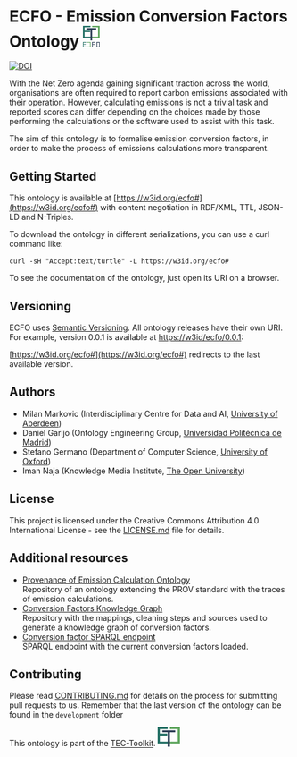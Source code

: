 # ECFO - Emission Conversion Factors Ontology <img src="Logo ECFO.svg" width=30/>
[![DOI](https://zenodo.org/badge/566369718.svg)](https://zenodo.org/badge/latestdoi/566369718)

With the Net Zero agenda gaining significant traction across the world, organisations are often required to report carbon emissions associated with their operation.
However, calculating emissions is not a trivial task and reported scores can differ depending on the choices made by those performing the calculations or the software used to assist with this task.

The aim of this ontology is to formalise emission conversion factors, in order to make the process of emissions calculations more transparent.

## Getting Started

This ontology is available at [https://w3id.org/ecfo#](https://w3id.org/ecfo#) with content negotiation in RDF/XML, TTL, JSON-LD and N-Triples.

To download the ontology in different serializations, you can use a curl command like:

```
curl -sH "Accept:text/turtle" -L https://w3id.org/ecfo#
```

To see the documentation of the ontology, just open its URI on a browser.

<!-- ## Deployment

Add additional notes about how to deploy this on a live system

## Built With

 -->

## Versioning

ECFO uses [Semantic Versioning](http://semver.org).
All ontology releases have their own URI.
For example, version 0.0.1 is available at [https://w3id/ecfo/0.0.1](https://w3id.org/ecfo/0.0.1):

[https://w3id.org/ecfo#](https://w3id.org/ecfo#) redirects to the last available version.

## Authors

* Milan Markovic (Interdisciplinary Centre for Data and AI, [University of Aberdeen](https://www.abdn.ac.uk))
* Daniel Garijo (Ontology Engineering Group, [Universidad Politécnica de Madrid](https://www.upm.es))
* Stefano Germano (Department of Computer Science, [University of Oxford](https://www.cs.ox.ac.uk))
* Iman Naja (Knowledge Media Institute, [The Open University](https://www.open.ac.uk))

## License

This project is licensed under the Creative Commons Attribution 4.0 International License - see the [LICENSE.md](LICENSE.md) file for details.

<!-- ## Acknowledgments -->

## Additional resources

* [Provenance of Emission Calculation Ontology](https://github.com/EATS-UoA/peco)  
  Repository of an ontology extending the PROV standard with the traces of emission calculations.
* [Conversion Factors Knowledge Graph](https://github.com/EATS-UoA/cfkg)  
  Repository with the mappings, cleaning steps and sources used to generate a knowledge graph of conversion factors.
* [Conversion factor SPARQL endpoint](https://sparql.cf.linkeddata.es/)  
  SPARQL endpoint with the current conversion factors loaded.

## Contributing

Please read [CONTRIBUTING.md](CONTRIBUTING.md) for details on the process for submitting pull requests to us. Remember that the last version of the ontology can be found in the `development` folder


This ontology is part of the [TEC-Toolkit](https://github.com/TEC-Toolkit). <img src="Logo TEC.svg" width=40/>


